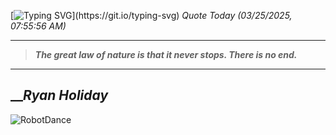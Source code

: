 [![Typing SVG](https://readme-typing-svg.herokuapp.com?font=Press+Start+2P&color=C2F784&size=35&width=900&height=100&lines=Hello+World%2C+I'm+Hung+!)](https://git.io/typing-svg) 
_Quote Today (03/25/2025, 07:55:56 AM)_
___
>**_The great law of nature is that it never stops. There is no end._**
___

## __**_Ryan Holiday_**

![RobotDance](src/assets/images/robot-dancing-dribble.gif?style=center)
